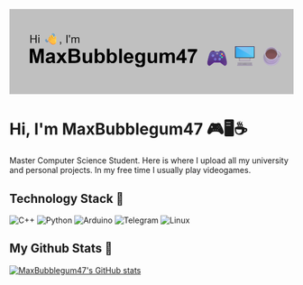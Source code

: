[![MasterHead](https://github.com/MaxBubblegum47/MaxBubblegum47/blob/main/header.png)](https://github.com/MaxBubblegum47)
# Hi, I'm MaxBubblegum47 🎮🖥️☕
Master Computer Science Student. Here is where I upload all my university and personal projects. In my free time I usually play videogames.

## Technology Stack 🧰
![C++](https://img.shields.io/badge/c++-%2300599C.svg?style=for-the-badge&logo=c%2B%2B&logoColor=white) ![Python](https://img.shields.io/badge/python-3670A0?style=for-the-badge&logo=python&logoColor=ffdd54) ![Arduino](https://img.shields.io/badge/-Arduino-00979D?style=for-the-badge&logo=Arduino&logoColor=white) ![Telegram](https://img.shields.io/badge/Telegram-2CA5E0?style=for-the-badge&logo=telegram&logoColor=white)  	![Linux](https://img.shields.io/badge/Linux-FCC624?style=for-the-badge&logo=linux&logoColor=black)

## My Github Stats 🧭

[![MaxBubblegum47's GitHub stats](https://github-readme-stats.vercel.app/api?username=MaxBubblegum47&show_icons=true&theme=dark)](https://github.com/anuraghazra/github-readme-stats)
